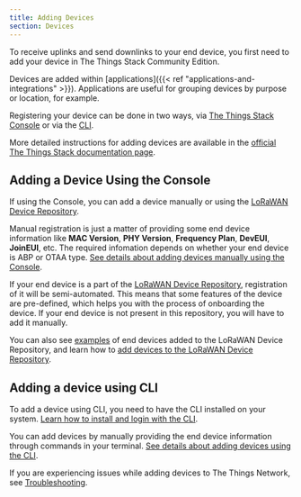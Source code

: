 ```yaml
---
title: Adding Devices
section: Devices
---
```


To receive uplinks and send downlinks to your end device, you first need to add your device in The Things Stack Community Edition.

Devices are added within [applications]({{< ref "applications-and-integrations" >}}). Applications are useful for grouping devices by purpose or location, for example.

Registering your device can be done in two ways, via [The Things Stack Console](https://thethingsindustries.com/docs/getting-started/console/) or via the [CLI](https://thethingsindustries.com/docs/getting-started/cli/).

More detailed instructions for adding devices are available in the [official The Things Stack documentation page](https://thethingsindustries.com/docs/devices/adding-devices/).

## Adding a Device Using the Console

If using the Console, you can add a device manually or using the [LoRaWAN Device Repository](https://github.com/TheThingsNetwork/lorawan-devices/tree/master).

Manual registration is just a matter of providing some end device information like **MAC Version**, **PHY Version**, **Frequency Plan**, **DevEUI**, **JoinEUI**, etc. The required infomation depends on whether your end device is ABP or OTAA type. [See details about adding devices manually using the Console](https://www.thethingsindustries.com/docs/devices/adding-devices).

If your end device is a part of the [LoRaWAN Device Repository](https://github.com/TheThingsNetwork/lorawan-devices/tree/master), registration of it will be semi-automated. This means that some features of the device are pre-defined, which helps you with the process of onboarding the device. If your end device is not present in this repository, you will have to add it manually.

You can also see [examples](https://github.com/TheThingsNetwork/lorawan-devices/tree/master/vendor) of end devices added to the LoRaWAN Device Repository, and learn how to [add devices to the LoRaWAN Device Repository](https://www.youtube.com/watch?v=pnwtEgw4f-c).

## Adding a device using CLI

To add a device using CLI, you need to have the CLI installed on your system. [Learn how to install and login with the CLI](https://www.thethingsindustries.com/docs/getting-started/cli/).

You can add devices by manually providing the end device information through commands in your terminal. [See details about adding devices using the CLI](https://www.thethingsindustries.com/docs/devices/adding-devices).

If you are experiencing issues while adding devices to The Things Network, see [Troubleshooting](https://www.thethingsindustries.com/docs/devices/adding-devices/troubleshooting/).
